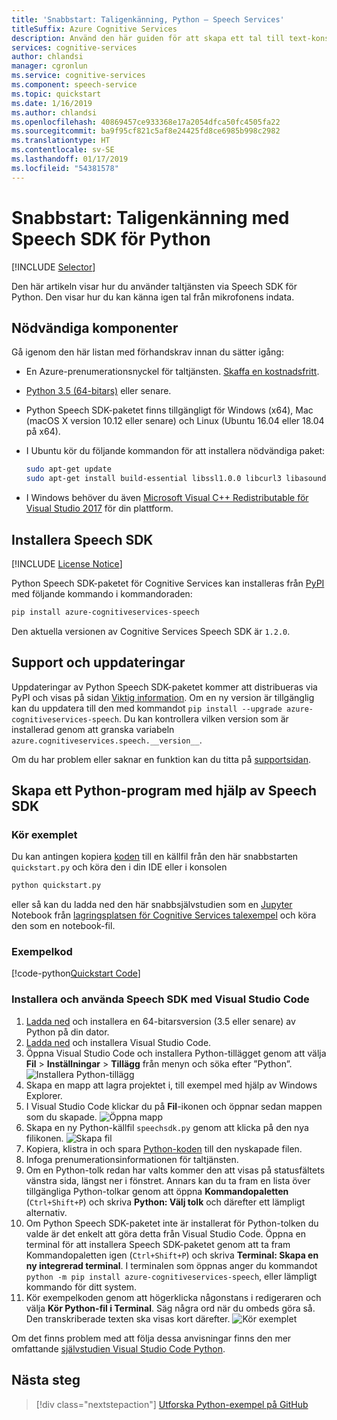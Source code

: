 ```yaml
---
title: 'Snabbstart: Taligenkänning, Python – Speech Services'
titleSuffix: Azure Cognitive Services
description: Använd den här guiden för att skapa ett tal till text-konsolprogram med hjälp av Speech SDK för Python. När du är klar kan du använda datorns mikrofon för att transkribera tal till text i realtid.
services: cognitive-services
author: chlandsi
manager: cgronlun
ms.service: cognitive-services
ms.component: speech-service
ms.topic: quickstart
ms.date: 1/16/2019
ms.author: chlandsi
ms.openlocfilehash: 40869457ce933368e17a2054dfca50fc4505fa22
ms.sourcegitcommit: ba9f95cf821c5af8e24425fd8ce6985b998c2982
ms.translationtype: HT
ms.contentlocale: sv-SE
ms.lasthandoff: 01/17/2019
ms.locfileid: "54381578"
---
```

# <a name="quickstart-recognize-speech-with-the-speech-sdk-for-python"></a>Snabbstart: Taligenkänning med Speech SDK för Python

[!INCLUDE [Selector](../../../includes/cognitive-services-speech-service-quickstart-selector.md)]

Den här artikeln visar hur du använder taltjänsten via Speech SDK för Python. Den visar hur du kan känna igen tal från mikrofonens indata.

## <a name="prerequisites"></a>Nödvändiga komponenter

Gå igenom den här listan med förhandskrav innan du sätter igång:

* En Azure-prenumerationsnyckel för taltjänsten. [Skaffa en kostnadsfritt](get-started.md).
* [Python 3.5 (64-bitars)](https://www.python.org/downloads/) eller senare.
* Python Speech SDK-paketet finns tillgängligt för Windows (x64), Mac (macOS X version 10.12 eller senare) och Linux (Ubuntu 16.04 eller 18.04 på x64).
* I Ubuntu kör du följande kommandon för att installera nödvändiga paket:

  ```sh
  sudo apt-get update
  sudo apt-get install build-essential libssl1.0.0 libcurl3 libasound2 wget
  ```

* I Windows behöver du även [Microsoft Visual C++ Redistributable för Visual Studio 2017](https://support.microsoft.com/help/2977003/the-latest-supported-visual-c-downloads) för din plattform.

## <a name="install-the-speech-sdk"></a>Installera Speech SDK

[!INCLUDE [License Notice](../../../includes/cognitive-services-speech-service-license-notice.md)]

Python Speech SDK-paketet för Cognitive Services kan installeras från [PyPI](https://pypi.org/) med följande kommando i kommandoraden:

```sh
pip install azure-cognitiveservices-speech
```

Den aktuella versionen av Cognitive Services Speech SDK är `1.2.0`.

## <a name="support-and-updates"></a>Support och uppdateringar

Uppdateringar av Python Speech SDK-paketet kommer att distribueras via PyPI och visas på sidan [Viktig information](./releasenotes.md).
Om en ny version är tillgänglig kan du uppdatera till den med kommandot `pip install --upgrade azure-cognitiveservices-speech`.
Du kan kontrollera vilken version som är installerad genom att granska variabeln `azure.cognitiveservices.speech.__version__`.

Om du har problem eller saknar en funktion kan du titta på [supportsidan](./support.md).

## <a name="create-a-python-application-using-the-speech-sdk"></a>Skapa ett Python-program med hjälp av Speech SDK

### <a name="run-the-sample"></a>Kör exemplet

Du kan antingen kopiera [koden](#quickstart-code) till en källfil från den här snabbstarten `quickstart.py` och köra den i din IDE eller i konsolen

```sh
python quickstart.py
```

eller så kan du ladda ned den här snabbsjälvstudien som en [Jupyter](https://jupyter.org) Notebook från [lagringsplatsen för Cognitive Services talexempel](https://github.com/Azure-Samples/cognitive-services-speech-sdk/) och köra den som en notebook-fil.

### <a name="sample-code"></a>Exempelkod

[!code-python[Quickstart Code](~/samples-cognitive-services-speech-sdk/quickstart/python/quickstart.py#code)]

### <a name="install-and-use-the-speech-sdk-with-visual-studio-code"></a>Installera och använda Speech SDK med Visual Studio Code

1. [Ladda ned](https://www.python.org/downloads/) och installera en 64-bitarsversion (3.5 eller senare) av Python på din dator.
1. [Ladda ned](https://code.visualstudio.com/Download) och installera Visual Studio Code.
1. Öppna Visual Studio Code och installera Python-tillägget genom att välja **Fil** > **Inställningar** > **Tillägg** från menyn och söka efter ”Python”.
   ![Installera Python-tillägg](media/sdk/qs-python-vscode-python-extension.png)
1. Skapa en mapp att lagra projektet i, till exempel med hjälp av Windows Explorer.
1. I Visual Studio Code klickar du på **Fil**-ikonen och öppnar sedan mappen som du skapade.
   ![Öppna mapp](media/sdk/qs-python-vscode-python-open-folder.png)
1. Skapa en ny Python-källfil `speechsdk.py` genom att klicka på den nya filikonen.
   ![Skapa fil](media/sdk/qs-python-vscode-python-newfile.png)
1. Kopiera, klistra in och spara [Python-koden](#quickstart-code) till den nyskapade filen.
1. Infoga prenumerationsinformationen för taltjänsten.
1. Om en Python-tolk redan har valts kommer den att visas på statusfältets vänstra sida, längst ner i fönstret.
   Annars kan du ta fram en lista över tillgängliga Python-tolkar genom att öppna **Kommandopaletten** (`Ctrl+Shift+P`) och skriva **Python: Välj tolk** och därefter ett lämpligt alternativ.
1. Om Python Speech SDK-paketet inte är installerat för Python-tolken du valde är det enkelt att göra detta från Visual Studio Code.
   Öppna en terminal för att installera Speech SDK-paketet genom att ta fram Kommandopaletten igen (`Ctrl+Shift+P`) och skriva **Terminal: Skapa en ny integrerad terminal**.
   I terminalen som öppnas anger du kommandot `python -m pip install azure-cognitiveservices-speech`, eller lämpligt kommando för ditt system.
1. Kör exempelkoden genom att högerklicka någonstans i redigeraren och välja **Kör Python-fil i Terminal**.
   Säg några ord när du ombeds göra så. Den transkriberade texten ska visas kort därefter.
   ![Kör exemplet](media/sdk/qs-python-vscode-python-run.png)

Om det finns problem med att följa dessa anvisningar finns den mer omfattande [självstudien Visual Studio Code Python](https://code.visualstudio.com/docs/python/python-tutorial).

## <a name="next-steps"></a>Nästa steg

> [!div class="nextstepaction"]
> [Utforska Python-exempel på GitHub](https://aka.ms/csspeech/samples)
